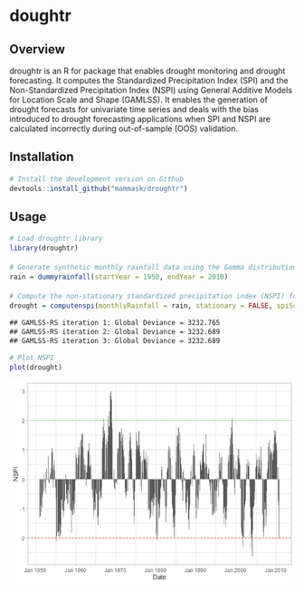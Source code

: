 doughtr
================

## Overview

droughtr is an R for package that enables drought monitoring and drought
forecasting. It computes the Standardized Precipitation Index (SPI) and
the Non-Standardized Precipitation Index (NSPI) using General Additive
Models for Location Scale and Shape (GAMLSS). It enables the generation
of drought forecasts for univariate time series and deals with the bias
introduced to drought forecasting applications when SPI and NSPI are
calculated incorrectly during out-of-sample (OOS) validation.

## Installation

``` r
# Install the development version on Github
devtools::install_github("mammask/droughtr")
```

## Usage

``` r
# Load droughtr library
library(droughtr)

# Generate synthetic monthly rainfall data using the Gamma distribution
rain = dummyrainfall(startYear = 1950, endYear = 2010)

# Compute the non-stationary standardized precipitation index (NSPI) for scale 12 using GAMLSS
drought = computenspi(monthlyRainfall = rain, stationary = FALSE, spiScale = 12)
```

    ## GAMLSS-RS iteration 1: Global Deviance = 3232.765 
    ## GAMLSS-RS iteration 2: Global Deviance = 3232.689 
    ## GAMLSS-RS iteration 3: Global Deviance = 3232.689

``` r
# Plot NSPI
plot(drought)
```

![](README_files/figure-gfm/unnamed-chunk-2-1.png)<!-- -->
